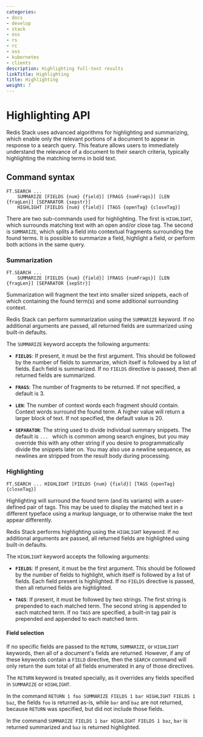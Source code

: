 ```yaml
---
categories:
- docs
- develop
- stack
- oss
- rs
- rc
- oss
- kubernetes
- clients
description: Highlighting full-text results
linkTitle: Highlighting
title: Highlighting
weight: 7
---
```


# Highlighting API

Redis Stack uses advanced algorithms for highlighting and summarizing, which enable only the relevant portions of a document to appear in response to a search query. This feature allows users to immediately understand the relevance of a document to their search criteria, typically highlighting the matching terms in bold text.

## Command syntax

```
FT.SEARCH ...
    SUMMARIZE [FIELDS {num} {field}] [FRAGS {numFrags}] [LEN {fragLen}] [SEPARATOR {sepstr}]
    HIGHLIGHT [FIELDS {num} {field}] [TAGS {openTag} {closeTag}]
```

There are two sub-commands used for highlighting. The first is `HIGHLIGHT`, which surrounds matching text with an open and/or close tag. The second is `SUMMARIZE`, which splits a field into contextual fragments surrounding the found terms. It is possible to summarize a field, highlight a field, or perform both actions in the same query.

### Summarization

```
FT.SEARCH ...
    SUMMARIZE [FIELDS {num} {field}] [FRAGS {numFrags}] [LEN {fragLen}] [SEPARATOR {sepStr}]
```

Summarization will fragment the text into smaller sized snippets, each of which containing the found term(s) and some additional surrounding context.

Redis Stack can perform summarization using the `SUMMARIZE` keyword. If no additional arguments are passed, all returned fields are summarized using built-in defaults.

The `SUMMARIZE` keyword accepts the following arguments:

* **`FIELDS`**: If present, it must be the first argument. This should be followed
    by the number of fields to summarize, which itself is followed by a list of
    fields. Each field is summarized. If no `FIELDS` directive is passed,
    then all returned fields are summarized.

* **`FRAGS`**: The number of fragments to be returned. If not specified, a default is 3.

* **`LEN`**: The number of context words each fragment should contain. Context
    words surround the found term. A higher value will return a larger block of
    text. If not specified, the default value is 20.

* **`SEPARATOR`**: The string used to divide individual summary snippets.
    The default is `... ` which is common among search engines, but you may
    override this with any other string if you desire to programmatically divide the snippets
    later on. You may also use a newline sequence, as newlines are stripped from the
    result body during processing.

### Highlighting

```
FT.SEARCH ... HIGHLIGHT [FIELDS {num} {field}] [TAGS {openTag} {closeTag}]
```

Highlighting will surround the found term (and its variants) with a user-defined pair of tags. This may be used to display the matched text in a different typeface using a markup language, or to otherwise make the text appear differently.

Redis Stack performs highlighting using the `HIGHLIGHT` keyword. If no additional arguments are passed, all returned fields are highlighted using built-in defaults.

The `HIGHLIGHT` keyword accepts the following arguments:

* **`FIELDS`**: If present, it must be the first argument. This should be followed
    by the number of fields to highlight, which itself is followed by a list of
    fields. Each field present is highlighted. If no `FIELDS` directive is passed,
    then all returned fields are highlighted.
    
* **`TAGS`**: If present, it must be followed by two strings. The first string is prepended
    to each matched term. The second string is appended to each matched term. If no `TAGS` are
    specified, a built-in tag pair is prepended and appended to each matched term.


#### Field selection

If no specific fields are passed to the `RETURN`, `SUMMARIZE`, or `HIGHLIGHT` keywords, then all of a document's fields are returned. However, if any of these keywords contain a `FIELD` directive, then the `SEARCH` command will only return the sum total of all fields enumerated in any of those directives.

The `RETURN` keyword is treated specially, as it overrides any fields specified in `SUMMARIZE` or `HIGHLIGHT`.

In the command `RETURN 1 foo SUMMARIZE FIELDS 1 bar HIGHLIGHT FIELDS 1 baz`, the fields `foo` is returned as-is, while `bar` and `baz` are not returned, because `RETURN` was specified, but did not include those fields.

In the command `SUMMARIZE FIELDS 1 bar HIGHLIGHT FIELDS 1 baz`, `bar` is returned summarized and `baz` is returned highlighted.
